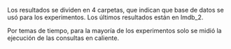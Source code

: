 Los resultados se dividen en 4 carpetas, que indican que base de datos se usó para los experimentos. Los últimos resultados están en lmdb_2.



Por temas de tiempo, para la mayoría de los experimentos solo se midió la ejecución de las consultas en caliente.